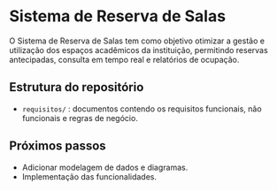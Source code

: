 # Sistema de Reserva de Salas

O Sistema de Reserva de Salas tem como objetivo otimizar a gestão e utilização dos espaços acadêmicos da instituição, permitindo reservas antecipadas, consulta em tempo real e relatórios de ocupação.

## Estrutura do repositório

- `requisitos/` : documentos contendo os requisitos funcionais, não funcionais e regras de negócio.

## Próximos passos

- Adicionar modelagem de dados e diagramas.
- Implementação das funcionalidades.